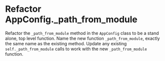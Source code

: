 # Refactor AppConfig._path_from_module

Refactor the `_path_from_module` method in the `AppConfig` class to be a stand alone, top level function.
Name the new function `_path_from_module`, exactly the same name as the existing method.
Update any existing `self._path_from_module` calls to work with the new `_path_from_module` function.
